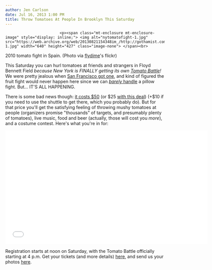 ```yaml
---
author: Jen Carlson
date: Jul 16, 2013 1:00 PM
title: Throw Tomatoes At People In Brooklyn This Saturday
---
```



                            
                            
                            
                            <p><span class="mt-enclosure mt-enclosure-image" style="display: inline;"> <img alt="nytomatofight-1.jpg" src="https://web.archive.org/web/20130821154348im_/http://gothamist.com/attachments/arts_jen/nytomatofight-1.jpg" width="640" height="427" class="image-none"> </span><br>
<span class="photo_caption">2010 tomato fight in Spain. (Photo via <a href="https://web.archive.org/web/20130821154348/http://www.flickr.com/photos/flydime/4931701381/">flydime</a>&apos;s flickr)</span></p>

<p>This Saturday you can hurl tomatoes at friends and strangers in Floyd Bennett Field <em>because New York is FINALLY getting its own <a href="https://web.archive.org/web/20130821154348/http://tomatobattle.com/">Tomato Battle</a>!</em> We were pretty jealous when <a href="https://web.archive.org/web/20130821154348/http://sfist.com/2011/09/06/massive_tomato_fight_heading_to_ple.php">San Francisco got one</a>, and kind of figured the fruit fight would never happen here since we can <a href="https://web.archive.org/web/20130821154348/http://gothamist.com/2010/04/20/pillow_fight_4.php"><em>barely</em> handle</a> a pillow fight. But... IT&apos;S ALL HAPPENING.</p>

<p>There is some bad news though: <a href="https://web.archive.org/web/20130821154348/http://tbnyc.eventbrite.com/">it costs $50</a> (or $25 <a href="https://web.archive.org/web/20130821154348/https://livingsocial.com/events/cities/3-nyc-midtown/638518-new-york-city-tomato-battle-admission">with this deal</a>) (+$10 if you need to use the shuttle to get there, which you probably do). But for that price you&apos;ll get the satisfying feeling of throwing mushy tomatoes at people (organizers promise &quot;thousands&quot; of targets, and presumably plenty of tomatoes), live music, food and beer (actually, those will cost you <em>more</em>), and a costume contest. Here&apos;s what you&apos;re in for: </p>

<p><iframe width="640" height="360" src="//web.archive.org/web/20130821154348if_/http://www.youtube.com/embed/ASFwjgMiQjs" frameborder="0" allowfullscreen></iframe></p>

<p>Registration starts at noon on Saturday, with the Tomato Battle officially starting at 4 p.m. Get your tickets (and more details) <a href="https://web.archive.org/web/20130821154348/http://tbnyc.eventbrite.com/">here</a>, and send us your photos <a href="https://web.archive.org/web/20130821154348/mailto:photos@gothamist.com">here</a>.</p>
                            
                            
                            